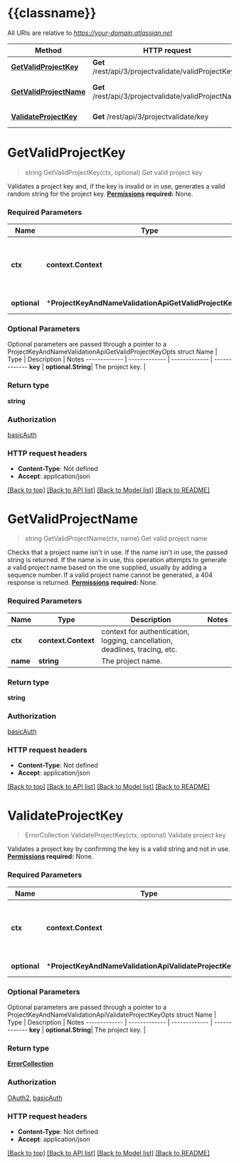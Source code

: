 # {{classname}}

All URIs are relative to *https://your-domain.atlassian.net*

Method | HTTP request | Description
------------- | ------------- | -------------
[**GetValidProjectKey**](ProjectKeyAndNameValidationApi.md#GetValidProjectKey) | **Get** /rest/api/3/projectvalidate/validProjectKey | Get valid project key
[**GetValidProjectName**](ProjectKeyAndNameValidationApi.md#GetValidProjectName) | **Get** /rest/api/3/projectvalidate/validProjectName | Get valid project name
[**ValidateProjectKey**](ProjectKeyAndNameValidationApi.md#ValidateProjectKey) | **Get** /rest/api/3/projectvalidate/key | Validate project key

# **GetValidProjectKey**
> string GetValidProjectKey(ctx, optional)
Get valid project key

Validates a project key and, if the key is invalid or in use, generates a valid random string for the project key.  **[Permissions](#permissions) required:** None.

### Required Parameters

Name | Type | Description  | Notes
------------- | ------------- | ------------- | -------------
 **ctx** | **context.Context** | context for authentication, logging, cancellation, deadlines, tracing, etc.
 **optional** | ***ProjectKeyAndNameValidationApiGetValidProjectKeyOpts** | optional parameters | nil if no parameters

### Optional Parameters
Optional parameters are passed through a pointer to a ProjectKeyAndNameValidationApiGetValidProjectKeyOpts struct
Name | Type | Description  | Notes
------------- | ------------- | ------------- | -------------
 **key** | **optional.String**| The project key. | 

### Return type

**string**

### Authorization

[basicAuth](../README.md#basicAuth)

### HTTP request headers

 - **Content-Type**: Not defined
 - **Accept**: application/json

[[Back to top]](#) [[Back to API list]](../README.md#documentation-for-api-endpoints) [[Back to Model list]](../README.md#documentation-for-models) [[Back to README]](../README.md)

# **GetValidProjectName**
> string GetValidProjectName(ctx, name)
Get valid project name

Checks that a project name isn't in use. If the name isn't in use, the passed string is returned. If the name is in use, this operation attempts to generate a valid project name based on the one supplied, usually by adding a sequence number. If a valid project name cannot be generated, a 404 response is returned.  **[Permissions](#permissions) required:** None.

### Required Parameters

Name | Type | Description  | Notes
------------- | ------------- | ------------- | -------------
 **ctx** | **context.Context** | context for authentication, logging, cancellation, deadlines, tracing, etc.
  **name** | **string**| The project name. | 

### Return type

**string**

### Authorization

[basicAuth](../README.md#basicAuth)

### HTTP request headers

 - **Content-Type**: Not defined
 - **Accept**: application/json

[[Back to top]](#) [[Back to API list]](../README.md#documentation-for-api-endpoints) [[Back to Model list]](../README.md#documentation-for-models) [[Back to README]](../README.md)

# **ValidateProjectKey**
> ErrorCollection ValidateProjectKey(ctx, optional)
Validate project key

Validates a project key by confirming the key is a valid string and not in use.  **[Permissions](#permissions) required:** None.

### Required Parameters

Name | Type | Description  | Notes
------------- | ------------- | ------------- | -------------
 **ctx** | **context.Context** | context for authentication, logging, cancellation, deadlines, tracing, etc.
 **optional** | ***ProjectKeyAndNameValidationApiValidateProjectKeyOpts** | optional parameters | nil if no parameters

### Optional Parameters
Optional parameters are passed through a pointer to a ProjectKeyAndNameValidationApiValidateProjectKeyOpts struct
Name | Type | Description  | Notes
------------- | ------------- | ------------- | -------------
 **key** | **optional.String**| The project key. | 

### Return type

[**ErrorCollection**](ErrorCollection.md)

### Authorization

[OAuth2](../README.md#OAuth2), [basicAuth](../README.md#basicAuth)

### HTTP request headers

 - **Content-Type**: Not defined
 - **Accept**: application/json

[[Back to top]](#) [[Back to API list]](../README.md#documentation-for-api-endpoints) [[Back to Model list]](../README.md#documentation-for-models) [[Back to README]](../README.md)

